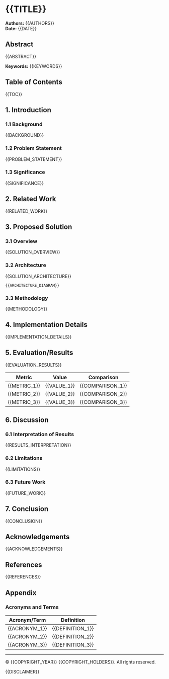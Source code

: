 # {{TITLE}}

**Authors:** {{AUTHORS}}  
**Date:** {{DATE}}

## Abstract

{{ABSTRACT}}

**Keywords:** {{KEYWORDS}}

## Table of Contents

{{TOC}}

## 1. Introduction

### 1.1 Background
{{BACKGROUND}}

### 1.2 Problem Statement
{{PROBLEM_STATEMENT}}

### 1.3 Significance
{{SIGNIFICANCE}}

## 2. Related Work

{{RELATED_WORK}}

## 3. Proposed Solution

### 3.1 Overview
{{SOLUTION_OVERVIEW}}

### 3.2 Architecture
{{SOLUTION_ARCHITECTURE}}

```mermaid
{{ARCHITECTURE_DIAGRAM}}
```

### 3.3 Methodology
{{METHODOLOGY}}

## 4. Implementation Details

{{IMPLEMENTATION_DETAILS}}

## 5. Evaluation/Results

{{EVALUATION_RESULTS}}

| Metric | Value | Comparison |
|--------|-------|------------|
| {{METRIC_1}} | {{VALUE_1}} | {{COMPARISON_1}} |
| {{METRIC_2}} | {{VALUE_2}} | {{COMPARISON_2}} |
| {{METRIC_3}} | {{VALUE_3}} | {{COMPARISON_3}} |

## 6. Discussion

### 6.1 Interpretation of Results
{{RESULTS_INTERPRETATION}}

### 6.2 Limitations
{{LIMITATIONS}}

### 6.3 Future Work
{{FUTURE_WORK}}

## 7. Conclusion

{{CONCLUSION}}

## Acknowledgements

{{ACKNOWLEDGEMENTS}}

## References

{{REFERENCES}}

## Appendix

### Acronyms and Terms

| Acronym/Term | Definition |
|--------------|------------|
| {{ACRONYM_1}} | {{DEFINITION_1}} |
| {{ACRONYM_2}} | {{DEFINITION_2}} |
| {{ACRONYM_3}} | {{DEFINITION_3}} |

---

© {{COPYRIGHT_YEAR}} {{COPYRIGHT_HOLDERS}}. All rights reserved.

{{DISCLAIMER}}
